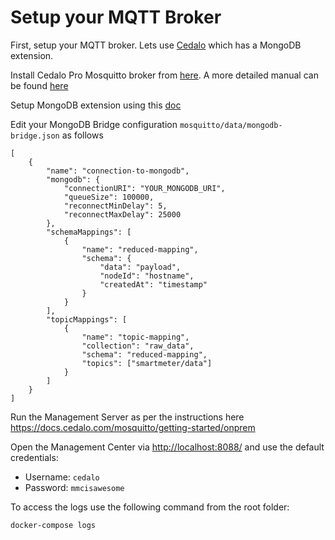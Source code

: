 # Setup your MQTT Broker

First, setup your MQTT broker. Lets use [Cedalo](https://cedalo.com/mqtt-broker-pro-mosquitto/) which has a MongoDB extension.

Install Cedalo Pro Mosquitto broker from [here](https://cedalo.com/mqtt-broker-pro-mosquitto/trial-signup/?trialType=onPremise). A more detailed manual can be found [here](https://docs.cedalo.com/mosquitto/getting-started/onprem/)

Setup MongoDB extension using this [doc](https://docs.cedalo.com/mosquitto/bridges/mongodb-bridge)

Edit your MongoDB Bridge configuration `mosquitto/data/mongodb-bridge.json` as follows

```
[
    {
        "name": "connection-to-mongodb",
        "mongodb": {
            "connectionURI": "YOUR_MONGODB_URI",
            "queueSize": 100000,
            "reconnectMinDelay": 5,
            "reconnectMaxDelay": 25000
        },
        "schemaMappings": [
            {
                "name": "reduced-mapping",
                "schema": {
                    "data": "payload",
                    "nodeId": "hostname",
                    "createdAt": "timestamp"
                }
            }
        ],
        "topicMappings": [
            {
                "name": "topic-mapping",
                "collection": "raw_data",
                "schema": "reduced-mapping",
                "topics": ["smartmeter/data"]
            }
        ]
    }
]
```

Run the Management Server as per the instructions here <https://docs.cedalo.com/mosquitto/getting-started/onprem>

Open the Management Center via <http://localhost:8088/> and use the default credentials:

- Username: `cedalo`
- Password: `mmcisawesome`

To access the logs use the following command from the root folder:

```sh
docker-compose logs
```

